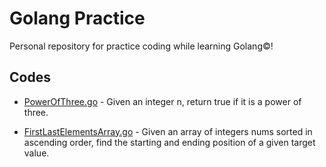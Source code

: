 # Golang Practice

Personal repository for practice coding while learning Golang©!

## Codes

- [PowerOfThree.go](PowerOfThree.go) - Given an integer n, return true if it is a power of three.

- [FirstLastElementsArray.go](FirstLastElementsArray.go) - Given an array of integers nums sorted in ascending order, find the starting and ending position of a given target value.